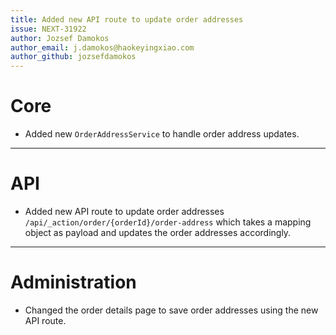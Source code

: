 ```yaml
---
title: Added new API route to update order addresses
issue: NEXT-31922
author: Jozsef Damokos
author_email: j.damokos@haokeyingxiao.com
author_github: jozsefdamokos
---
```

# Core
* Added new `OrderAddressService` to handle order address updates.
___
# API
* Added new API route to update order addresses `/api/_action/order/{orderId}/order-address` which takes a mapping object as payload and updates the order addresses accordingly.
___
# Administration
* Changed the order details page to save order addresses using the new API route. 
